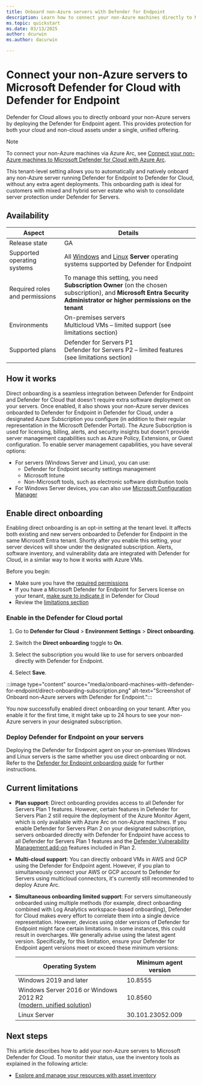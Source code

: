 ```yaml
---
title: Onboard non-Azure servers with Defender for Endpoint
description: Learn how to connect your non-Azure machines directly to Microsoft Defender for Cloud with Microsoft Defender for Endpoint.
ms.topic: quickstart
ms.date: 03/13/2025
author: dcurwin
ms.author: dacurwin

---
```


# Connect your non-Azure servers to Microsoft Defender for Cloud with Defender for Endpoint

Defender for Cloud allows you to directly onboard your non-Azure servers by deploying the Defender for Endpoint agent. This provides protection for both your cloud and non-cloud assets under a single, unified offering.

> [!NOTE]
> To connect your non-Azure machines via Azure Arc, see [Connect your non-Azure machines to Microsoft Defender for Cloud with Azure Arc](quickstart-onboard-machines.md).

This tenant-level setting allows you to automatically and natively onboard any non-Azure server running Defender for Endpoint to Defender for Cloud, without any extra agent deployments. This onboarding path is ideal for customers with mixed and hybrid server estate who wish to consolidate server protection under Defender for Servers.

## Availability

| Aspect                          | Details                                                      |
| ------------------------------- | ------------------------------------------------------------ |
| Release state                   | GA                                                           |
| Supported operating systems     | All [Windows](/microsoft-365/security/defender-endpoint/minimum-requirements#supported-windows-versions) and [Linux](/microsoft-365/security/defender-endpoint/microsoft-defender-endpoint-linux#system-requirements) **Server** operating systems supported by Defender for Endpoint |
| Required roles and  permissions | To manage this setting, you need **Subscription Owner** (on the chosen subscription), and **Microsoft Entra Security Administrator or higher permissions on the tenant** |
| Environments                    | On-premises servers  <br />Multicloud VMs – limited  support (see limitations section)|
| Supported plans                 | Defender for Servers P1  <br />Defender for Servers P2 –  limited features (see limitations section) |

## How it works

Direct onboarding is a seamless integration between Defender for Endpoint and Defender for Cloud that doesn't require extra software deployment on your servers. Once enabled, it also shows your non-Azure server devices onboarded to Defender for Endpoint in Defender for Cloud, under a designated Azure Subscription you configure (in addition to their regular representation in  the Microsoft Defender Portal). The Azure Subscription is used for licensing, billing, alerts, and security insights but doesn't provide server management capabilities such as Azure Policy, Extensions, or Guest configuration. To enable server management capabilities, you have several options:

- For servers (Windows Server and Linux), you can use:
   - Defender for Endpoint security settings management
   - Microsoft Intune
   - Non-Microsoft tools, such as electronic software distribution tools
- For Windows Server devices, you can also use [Microsoft Configuration Manager](/mem/configmgr/)

## Enable direct onboarding

Enabling direct onboarding is an opt-in setting at the tenant level. It affects both existing and new servers onboarded to Defender for Endpoint in the same Microsoft Entra tenant. Shortly after you enable this setting, your server devices will show under the designated subscription. Alerts, software inventory, and vulnerability data are integrated with Defender for Cloud, in a similar way to how it works with Azure VMs.

Before you begin:

- Make sure you have the [required permissions](#availability)
- If you have a Microsoft Defender for Endpoint for Servers license on your tenant, [make sure to indicate it](faq-defender-for-servers.yml#can-i-get-a-discount-if-i-already-have-a-microsoft-defender-for-endpoint-license-) in Defender for Cloud
- Review the [limitations section](#current-limitations)

### Enable in the Defender for Cloud portal

1. Go to **Defender for Cloud** > **Environment Settings** > **Direct onboarding**.

1. Switch the **Direct onboarding** toggle to **On**.

1. Select the subscription you would like to use for servers onboarded directly with Defender for Endpoint.

1. Select **Save**.

:::image type="content" source="media/onboard-machines-with-defender-for-endpoint/direct-onboarding-subscription.png" alt-text="Screenshot of Onboard non-Azure servers with Defender for Endpoint.":::

You now successfully enabled direct onboarding on your tenant. After you enable it for the first time, it might take up to 24 hours to see your non-Azure servers in your designated subscription.

### Deploy Defender for Endpoint on your servers

Deploying the Defender for Endpoint agent on your on-premises Windows and Linux servers is the same whether you use direct onboarding or not. Refer to the [Defender for Endpoint onboarding guide](/microsoft-365/security/defender-endpoint/onboarding) for further instructions.

## Current limitations

- **Plan support**: Direct onboarding provides access to all Defender for Servers Plan 1 features. However, certain features in Defender for Servers Plan 2 still require the deployment of the Azure Monitor Agent, which is only available with Azure Arc on non-Azure machines. If you enable Defender for Servers Plan 2 on your designated subscription, servers onboarded directly with Defender for Endpoint have access to all Defender for Servers Plan 1 features and the [Defender Vulnerability Management add-on](/defender-vulnerability-management/defender-vulnerability-management-capabilities) features included in Plan 2.
- **Multi-cloud support**: You can directly onboard VMs in AWS and GCP using the Defender for Endpoint agent. However, if you plan to simultaneously connect your AWS or GCP account to Defender for Servers using multicloud connectors, it's currently still recommended to deploy Azure Arc.
- **Simultaneous onboarding limited support**: For servers simultaneously onboarded using multiple methods (for example, 
direct onboarding combined with Log Analytics workspace-based onboarding), Defender for Cloud makes every effort to correlate them into a single device representation. However, devices using older versions of Defender for Endpoint might face certain limitations. In some instances, this could result in overcharges. We generally advise using the latest agent version. Specifically, for this limitation, ensure your Defender for Endpoint agent versions meet or exceed these minimum versions:

  |Operating System|Minimum agent version|
  | -------- | -------- |
  |Windows 2019 and later | 10.8555|
  |Windows Server 2016 or Windows 2012 R2 <br/>([modern, unified solution](/defender-endpoint/configure-server-endpoints#functionality-in-the-modern-unified-solution))|10.8560|
  |Linux Server|30.101.23052.009|

## Next steps

This article describes how to add your non-Azure servers to Microsoft Defender for Cloud. To monitor their status, use the inventory tools as explained in the following article:

- [Explore and manage your resources with asset inventory](asset-inventory.md)
